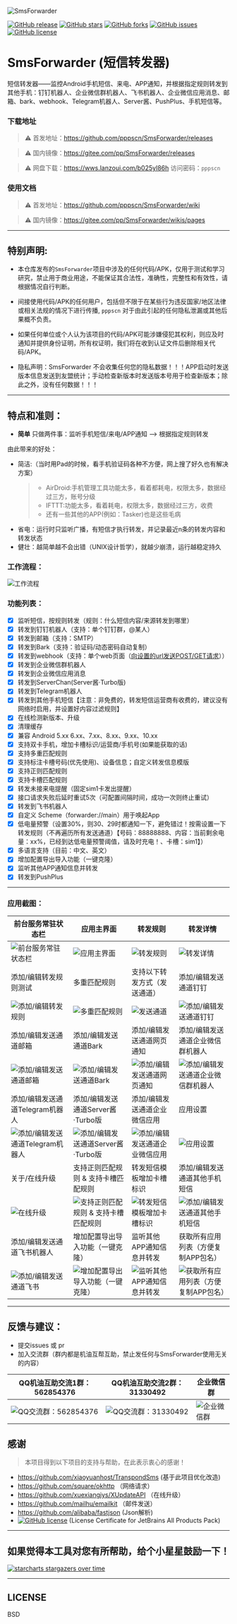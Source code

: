 ![SmsForwarder](pic/SmsForwarder.png)

[![GitHub release](https://img.shields.io/github/release/pppscn/SmsForwarder.svg)](https://github.com/pppscn/SmsForwarder/releases) [![GitHub stars](https://img.shields.io/github/stars/pppscn/SmsForwarder)](https://github.com/pppscn/SmsForwarder/stargazers) [![GitHub forks](https://img.shields.io/github/forks/pppscn/SmsForwarder)](https://github.com/pppscn/SmsForwarder/network/members) [![GitHub issues](https://img.shields.io/github/issues/pppscn/SmsForwarder)](https://github.com/pppscn/SmsForwarder/issues) [![GitHub license](https://img.shields.io/github/license/pppscn/SmsForwarder)](https://github.com/pppscn/SmsForwarder/blob/main/LICENSE) 

# SmsForwarder (短信转发器)

短信转发器——监控Android手机短信、来电、APP通知，并根据指定规则转发到其他手机：钉钉机器人、企业微信群机器人、飞书机器人、企业微信应用消息、邮箱、bark、webhook、Telegram机器人、Server酱、PushPlus、手机短信等。

### 下载地址

> ⚠ 首发地址：https://github.com/pppscn/SmsForwarder/releases

> ⚠ 国内镜像：https://gitee.com/pp/SmsForwarder/releases

> ⚠ 网盘下载：https://wws.lanzoui.com/b025yl86h 访问密码：`pppscn`

### 使用文档

> ⚠ 首发地址：https://github.com/pppscn/SmsForwarder/wiki

> ⚠ 国内镜像：https://gitee.com/pp/SmsForwarder/wikis/pages

--------

## 特别声明:

* 本仓库发布的`SmsForwarder`项目中涉及的任何代码/APK，仅用于测试和学习研究，禁止用于商业用途，不能保证其合法性，准确性，完整性和有效性，请根据情况自行判断。

* 间接使用代码/APK的任何用户，包括但不限于在某些行为违反国家/地区法律或相关法规的情况下进行传播, `pppscn` 对于由此引起的任何隐私泄漏或其他后果概不负责。

* 如果任何单位或个人认为该项目的代码/APK可能涉嫌侵犯其权利，则应及时通知并提供身份证明，所有权证明，我们将在收到认证文件后删除相关代码/APK。

* 隐私声明：SmsForwarder 不会收集任何您的隐私数据！！！APP启动时发送版本信息发送到友盟统计；手动检查新版本时发送版本号用于检查新版本；除此之外，没有任何数据！！！

--------

## 特点和准则：

* **简单** 只做两件事：监听手机短信/来电/APP通知 --> 根据指定规则转发

由此带来的好处：

* 简洁:（当时用Pad的时候，看手机验证码各种不方便，网上搜了好久也有解决方案）
  > + AirDroid:手机管理工具功能太多，看着都耗电，权限太多，数据经过三方，账号分级
  > + IFTTT:功能太多，看着耗电，权限太多，数据经过三方，收费
  > + 还有一些其他的APP(例如：Tasker)也是这些毛病
* 省电：运行时只监听广播，有短信才执行转发，并记录最近n条的转发内容和转发状态
* 健壮：越简单越不会出错（UNIX设计哲学），就越少崩溃，运行越稳定持久

### 工作流程：

![工作流程](pic/working_principle.png "工作流程")

### 功能列表：

- [x] 监听短信，按规则转发（规则：什么短信内容/来源转发到哪里）
- [x] 转发到钉钉机器人（支持：单个钉钉群，@某人）
- [x] 转发到邮箱（支持：SMTP）
- [x] 转发到Bark（支持：验证码/动态密码自动复制）
- [x] 转发到webhook（支持：单个web页面（[向设置的url发送POST/GET请求](doc/POST_WEB.md)））
- [x] 转发到企业微信群机器人
- [x] 转发到企业微信应用消息
- [x] 转发到ServerChan(Server酱·Turbo版)
- [x] 转发到Telegram机器人
- [x] 转发到其他手机短信【注意：非免费的，转发短信运营商有收费的，建议没有网络时启用，并设置好内容过滤规则】
- [x] 在线检测新版本、升级
- [x] 清理缓存
- [x] 兼容 Android 5.xx 6.xx、7.xx、8.xx、9.xx、10.xx
- [x] 支持双卡手机，增加卡槽标识/运营商/手机号(如果能获取的话)
- [x] 支持多重匹配规则
- [x] 支持标注卡槽号码(优先使用)、设备信息；自定义转发信息模版
- [x] 支持正则匹配规则
- [x] 支持卡槽匹配规则
- [x] 转发未接来电提醒（固定sim1卡发出提醒）
- [x] 接口请求失败后延时重试5次（可配置间隔时间，成功一次则终止重试）
- [x] 转发到飞书机器人
- [x] 自定义 Scheme（forwarder://main）用于唤起App
- [x] 低电量预警（设置30%，则30、29时都通知一下，避免错过！按需设置一下转发规则（不再遍历所有发送通道）【号码：88888888、内容：当前剩余电量：xx%，已经到达低电量预警阈值，请及时充电！、卡槽：sim1】）
- [x] 多语言支持（目前：中文、英文）
- [x] 增加配置导出导入功能（一键克隆）
- [x] 监听其他APP通知信息并转发
- [x] 转发到PushPlus

--------

### 应用截图：

| 前台服务常驻状态栏 | 应用主界面 | 转发规则 | 转发详情 |
|  ----  | ----  |  ----  | ----  |
| ![前台服务常驻状态栏](pic/taskbar.jpg "前台服务常驻状态栏") | ![应用主界面](pic/main.png "应用主界面") | ![转发规则](pic/rule.jpg "转发规则") | ![转发详情](pic/maindetail.jpg "转发详情") |
| 添加/编辑转发规则测试 | 多重匹配规则 | 支持以下转发方式（发送通道） | 添加/编辑发送通道钉钉 |
| ![添加/编辑转发规则](pic/ruleset.png "添加/编辑转发规则") | ![多重匹配规则](pic/multimatch.png "多重匹配规则") | ![发送通道](pic/sender.jpg "发送通道") | ![添加/编辑发送通道钉钉](pic/sendersetdingding.jpg "添加/编辑发送通道钉钉") |
| 添加/编辑发送通道邮箱 | 添加/编辑发送通道Bark | 添加/编辑发送通道网页通知 | 添加/编辑发送通道企业微信群机器人 |
| ![添加/编辑发送通道邮箱](pic/sendersetemail.jpg "添加/编辑发送通道邮箱") | ![添加/编辑发送通道Bark](pic/sendersetbark.png "添加/编辑发送通道Bark") | ![添加/编辑发送通道网页通知](pic/sendersetwebnotify.jpg "添加/编辑发送通道网页通知") | ![添加/编辑发送通道企业微信群机器人](pic/sendersetqywechat.jpg "添加/编辑发送通道企业微信群机器人") |
| 添加/编辑发送通道Telegram机器人 | 添加/编辑发送通道Server酱·Turbo版 | 添加/编辑发送通道企业微信应用 | 应用设置 |
| ![添加/编辑发送通道Telegram机器人](pic/sendertelegram.jpg "添加/编辑发送通道Telegram机器人") | ![添加/编辑发送通道Server酱·Turbo版](pic/senderserverchan.jpg "添加/编辑发送通道Server酱·Turbo版") | ![添加/编辑发送通道企业微信应用](pic/sendersetqywxapp.jpg "添加/编辑发送通道企业微信应用") | ![应用设置](pic/setting.jpg "应用设置") |
| 关于/在线升级 | 支持正则匹配规则 & 支持卡槽匹配规则 | 转发短信模板增加卡槽标识 | 添加/编辑发送通道其他手机短信 |
| ![在线升级](pic/update.jpg "在线升级") | ![支持正则匹配规则 & 支持卡槽匹配规则](pic/regex.jpg "支持正则匹配规则 & 支持卡槽匹配规则") | ![转发短信模板增加卡槽标识](pic/siminfo.jpg "转发短信模板增加卡槽标识") | ![添加/编辑发送通道其他手机短信](pic/sendersetsms.jpg "添加/编辑发送通道其他手机短信") |
| 添加/编辑发送通道飞书机器人 | 增加配置导出导入功能（一键克隆） | 监听其他APP通知信息并转发 | 获取所有应用列表（方便复制APP包名）|
| ![添加/编辑发送通道飞书](pic/senderfeishu.png "添加/编辑发送通道飞书") | ![增加配置导出导入功能（一键克隆）](pic/clone.png "增加配置导出导入功能（一键克隆）") | ![监听其他APP通知信息并转发](pic/app_notify.png "监听其他APP通知信息并转发") | ![获取所有应用列表（方便复制APP包名）](pic/app_list.png "获取所有应用列表（方便复制APP包名）") |


--------

## 反馈与建议：

+ 提交issues 或 pr
+ 加入交流群（群内都是机油互帮互助，禁止发任何与SmsForwarder使用无关的内容）

| QQ机油互助交流1群：562854376 | QQ机油互助交流2群：31330492 | 企业微信群 |
|  ----  | ----  | ----  |
| ![QQ交流群：562854376](pic/qqgroup_1.jpg "QQ交流群：562854376") | ![QQ交流群：31330492](pic/qqgroup_2.jpg "QQ交流群：31330492") | ![企业微信群](pic/qywechat.png "企业微信群") |

## 感谢

> 本项目得到以下项目的支持与帮助，在此表示衷心的感谢！

+ https://github.com/xiaoyuanhost/TranspondSms (基于此项目优化改造)
+ https://github.com/square/okhttp （网络请求）
+ https://github.com/xuexiangjys/XUpdateAPI （在线升级）
+ https://github.com/mailhu/emailkit （邮件发送）
+ https://github.com/alibaba/fastjson (Json解析)
+ [![GitHub license](https://resources.jetbrains.com/storage/products/company/brand/logos/jb_beam.svg?_ga=2.126618957.1361252949.1638261367-1417196221.1635638144&_gl=1*1pfl3dq*_ga*MTQxNzE5NjIyMS4xNjM1NjM4MTQ0*_ga_V0XZL7QHEB*MTYzODMzMjA4OC43LjAuMTYzODMzMjA5Ny4w)](https://jb.gg/OpenSourceSupport)  (License Certificate for JetBrains All Products Pack)

--------

## 如果觉得本工具对您有所帮助，给个小星星鼓励一下！

[![starcharts stargazers over time](https://starchart.cc/pppscn/SmsForwarder.svg)](https://github.com/pppscn/SmsForwarder)

--------

## LICENSE

BSD